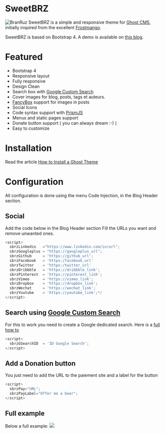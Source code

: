 # SweetBRZ
![BranRuz](https://ylegoff.com//assets/branruz-logo-small.png) SweetBRZ is a simple and responsive theme for [Ghost CMS](https://github.com/TryGhost/Ghost), initially inspired from the excellent [Frostmango](https://github.com/Anstroy/Frostmango).

SweetBRZ is based on Bootstrap 4.
A demo is available on [this blog](https://ylegoff.com).

# Featured
- Bootstrap 4
- Responsive layout
- Fully responsive
- Design Clean
- Search box with [Google Custom Search ](https://cse.google.com/cse/all)
- Cover images for blog, posts, tags et auteurs.
- [FancyBox](http://fancybox.net) support for images in posts
- Social Icons
- Code syntax support with [PrismJS](http://prismjs.com/#languages-list)
- Menus and static pages support
- Donate button support ( you can always dream :-) )
- Easy to customize

# Installation
Read the article [How to Install a Ghost Theme](https://www.ghostforbeginners.com/how-to-install-a-ghost-theme) 

# Configuration
All configuration is done using the menu Code Injection, in the Blog Header section.

## Social 
Add the code below in the Blog Header section
Fill the URLs you want and remove unwanted ones.

```javascript
<script>
  sbrzLinkedin   ="https://www.linkedin.com/in/url";
  sbrzGoogleplus = "https://googleplus_url";
  sbrzGithub     = 'https://github_url';
  sbrzFacebook   = 'https:/facebook_url'
  sbrzTwitter    = 'https:/twitter_url'
  sbrzDribbble   = 'https://dribbble_link';
  sbrzPinterest  = 'https://pinterest_link';
  sbrzVimeo      = 'https://vimeo_link';
  sbrzDropbox    = 'https://dropbox_link';
  sbrzWechat     = 'https://wechat_link';
  sbrzYoutube    = 'https://youtube_link';*/
</script>
```

## Search using [Google Custom Search ](https://cse.google.com/cse/all)
For this to work you need to create a Google dedicated search. Here is a [full how to ](http://academy.ghost.org/how-to-add-google-custom-search-to-your-ghost-blog/) 
```javascript
<script>
  sbrzGSearchID  = 'ID Google Search';
</script>
```
## Add a Donation button
You just need to add the URL to the paiement site and a label for the button
```javascript
<script>
  sbrzPay="URL";
  sbrzPayLabel="Offer me a beer";
</script>
```
## Full example

Below a full example:
![](https://ylegoff.com//content/images/2016/09/SweetBRZCodeInject-2.png)

